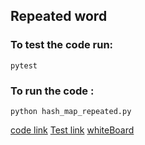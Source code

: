 ## Repeated word
### To test the code run:
```
pytest
```
### To run the code :
```
python hash_map_repeated.py
```
[code link](./repeated_word.py)
[Test link](./tests/test_repeated.py)
[whiteBoard](./hashtable1.png)